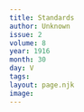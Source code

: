 ```yaml
---
title: Standards
author: Unknown
issue: 2
volume: 8
year: 1916
month: 30
day: V
tags:
layout: page.njk
image:
---
```

